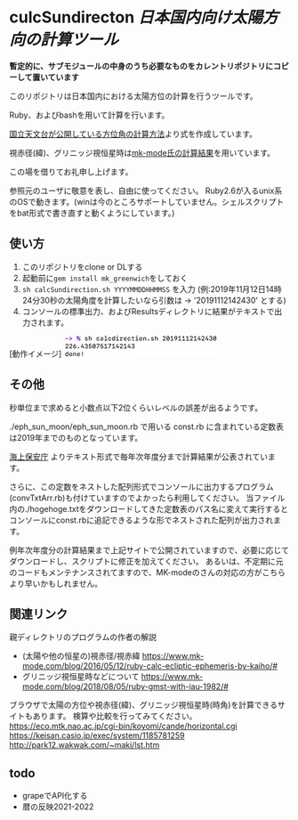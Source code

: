 # culcSundirecton *日本国内向け太陽方向の計算ツール*

**暫定的に、サブモジュールの中身のうち必要なものをカレントリポジトリにコピーして置いています**

このリポジトリは日本国内における太陽方位の計算を行うツールです。

Ruby、およびbashを用いて計算を行います。



[国立天文台が公開している方位角の計算方法](https://eco.mtk.nao.ac.jp/koyomi/topics/html/topics2005.html)より式を作成しています。

視赤径(緯)、グリニッジ視恒星時は[mk-mode氏の計算結果](https://github.com/komasaru)を用いています。

この場を借りてお礼申し上げます。


参照元のユーザに敬意を表し、自由に使ってください。
Ruby2.6が入るunix系のOSで動きます。(winは今のところサポートしていません。シェルスクリプトをbat形式で書き直すと動くようにしています。)




## 使い方

 1. このリポジトリをclone or DLする
 2. 起動前に`gem install mk_greenwich`をしておく
 3. `sh calcSundirection.sh YYYYMMDDHHMMSS` を入力 (例:2019年11月12日14時24分30秒の太陽角度を計算したいなら引数は -> '20191112142430' とする)
 4. コンソールの標準出力、およびResultsディレクトリに結果がテキストで出力されます。
 
[動作イメージ]
![動作イメージ](https://github.com/alt9800/culcSundirecton/blob/master/動作イメージ.jpg "hoge")

## その他

秒単位まで求めると小数点以下2位くらいレベルの誤差が出るようです。

./eph_sun_moon/eph_sun_moon.rb で用いる const.rb に含まれている定数表は2019年までのものとなっています。

[海上保安庁](https://www1.kaiho.mlit.go.jp/KOHO/) よりテキスト形式で毎年次年度分まで計算結果が公表されています。

さらに、この定数をネストした配列形式でコンソールに出力するプログラム(convTxtArr.rb)も付けていますのでよかったら利用してください。
当ファイル内の./hogehoge.txtをダウンロードしてきた定数表のパス名に変えて実行するとコンソールにconst.rbに追記できるような形でネストされた配列が出力されます。


例年次年度分の計算結果まで上記サイトで公開されていますので、必要に応じてダウンロードし、スクリプトに修正を加えてください。
あるいは、不定期に元のコードもメンテナンスされてますので、MK-modeのさんの対応の方がこちらより早いかもしれません。

## 関連リンク

親ディレクトリのプログラムの作者の解説
- (太陽や他の恒星の)視赤径/視赤緯
https://www.mk-mode.com/blog/2016/05/12/ruby-calc-ecliptic-ephemeris-by-kaiho/#
- グリニッジ視恒星時などについて
https://www.mk-mode.com/blog/2018/08/05/ruby-gmst-with-iau-1982/#


ブラウザで太陽の方位や視赤径(緯)、グリニッジ視恒星時(時角)を計算できるサイトもあります。
検算や比較を行ってみてください。
https://eco.mtk.nao.ac.jp/cgi-bin/koyomi/cande/horizontal.cgi
https://keisan.casio.jp/exec/system/1185781259
http://park12.wakwak.com/~maki/lst.htm


## todo

- grapeでAPI化する
- 暦の反映2021-2022

